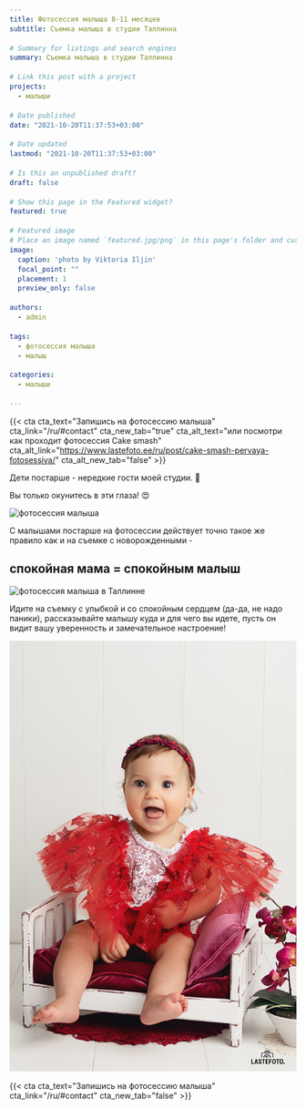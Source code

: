 ```yaml
---
title: Фотосессия малыша 8-11 месяцев 
subtitle: Съемка малыша в студии Таллинна

# Summary for listings and search engines
summary: Съемка малыша в студии Таллинна

# Link this post with a project
projects: 
  - малыши

# Date published
date: "2021-10-20T11:37:53+03:00"

# Date updated
lastmod: "2021-10-20T11:37:53+03:00"

# Is this an unpublished draft?
draft: false

# Show this page in the Featured widget?
featured: true

# Featured image
# Place an image named `featured.jpg/png` in this page's folder and customize its options here.
image:
  caption: 'photo by Viktoria Iljin'
  focal_point: ""
  placement: 1
  preview_only: false

authors:
  - admin

tags:
  - фотосессия малыша
  - малыш

categories:
  - малыши

---
```

{{< cta cta_text="Запишись на фотосессию малыша" cta_link="/ru/#contact" cta_new_tab="true" cta_alt_text="или посмотри как проходит фотосессия Cake smash" cta_alt_link="https://www.lastefoto.ee/ru/post/cake-smash-pervaya-fotosessiya/" cta_alt_new_tab="false" >}}

Дети постарше - нередкие гости моей студии. 🥰

Вы только окунитесь в эти глаза! 😍

![фотосессия малыша](./fotosessiya-malysha-1.jpg)

С малышами постарше на фотосессии действует точно такое же правило как и на съемке с новорожденными - 
## спокойная мама = спокойным малыш

![фотосессия малыша в Таллинне](./fotosessiya-malysha-2.jpg)

Идите на съемку с улыбкой и со спокойным сердцем (да-да, не надо паники), рассказывайте малышу куда и для чего вы идете, пусть он видит вашу уверенность и замечательное настроение! 

![фотосессия малыша в студии](./fotosessiya-malysha-3.jpg)

{{< cta cta_text="Запишись на фотосессию малыша" cta_link="/ru/#contact" cta_new_tab="false" >}}